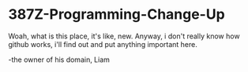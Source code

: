 # 387Z-Programming-Change-Up
Woah, what is this place, it's like, new.
Anyway, i don't really know how github works, i'll find out and put anything important here.

-the owner of his domain, Liam
